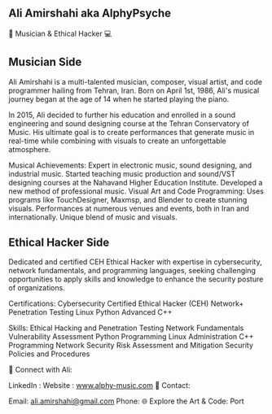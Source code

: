 ## Ali Amirshahi aka AlphyPsyche

🎵 Musician & Ethical Hacker 💻

## Musician Side
Ali Amirshahi is a multi-talented musician, composer, visual artist, and code programmer hailing from Tehran, Iran. Born on April 1st, 1986, Ali's musical journey began at the age of 14 when he started playing the piano.

In 2015, Ali decided to further his education and enrolled in a sound engineering and sound designing course at the Tehran Conservatory of Music. His ultimate goal is to create performances that generate music in real-time while combining with visuals to create an unforgettable atmosphere.

Musical Achievements:
Expert in electronic music, sound designing, and industrial music.
Started teaching music production and sound/VST designing courses at the Nahavand Higher Education Institute.
Developed a new method of professional music.
Visual Art and Code Programming:
Uses programs like TouchDesigner, Maxmsp, and Blender to create stunning visuals.
Performances at numerous venues and events, both in Iran and internationally.
Unique blend of music and visuals.

## Ethical Hacker Side
Dedicated and certified CEH Ethical Hacker with expertise in cybersecurity, network fundamentals, and programming languages, seeking challenging opportunities to apply skills and knowledge to enhance the security posture of organizations.

Certifications:
Cybersecurity
Certified Ethical Hacker (CEH)
Network+
Penetration Testing
Linux
Python Advanced
C++

Skills:
Ethical Hacking and Penetration Testing
Network Fundamentals
Vulnerability Assessment
Python Programming
Linux Administration
C++ Programming
Network Security
Risk Assessment and Mitigation
Security Policies and Procedures

🔗 Connect with Ali:

LinkedIn :
Website : www.alphy-music.com
📧 Contact:

Email: ali.amirshahi@gmail.com
Phone: 
🌐 Explore the Art & Code: Port
